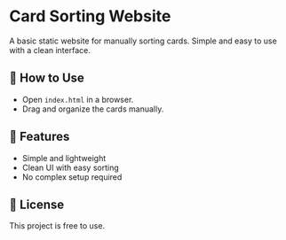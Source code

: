 # Card Sorting Website

A basic static website for manually sorting cards. Simple and easy to use with a clean interface.

## 📄 How to Use
- Open `index.html` in a browser.
- Drag and organize the cards manually.

## 📌 Features
- Simple and lightweight
- Clean UI with easy sorting
- No complex setup required

## 📜 License
This project is free to use.
